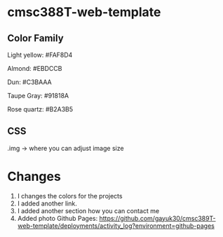 # cmsc388T-web-template

## Color Family
Light yellow: #FAF8D4

Almond: #EBDCCB

Dun: #C3BAAA

Taupe Gray: #91818A

Rose quartz: #B2A3B5

## CSS
.img -> where you can adjust image size

# Changes
1. I changes the colors for the projects
2. I added another link.
3. I added another section how you can contact me
4. Added photo
Github Pages: https://github.com/gayuk30/cmsc389T-web-template/deployments/activity_log?environment=github-pages

